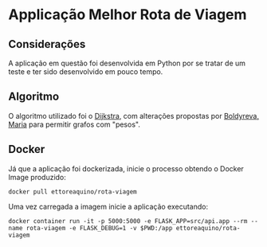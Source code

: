 # Applicação Melhor Rota de Viagem

## Considerações
A aplicação em questão foi desenvolvida em Python por se tratar de um teste e ter sido desenvolvido em pouco tempo.

## Algoritmo
O algoritmo utilizado foi o [Dijkstra](https://en.wikipedia.org/wiki/Dijkstra%27s_algorithm), com alterações propostas por [Boldyreva, Maria](https://dev.to/mxl/dijkstras-algorithm-in-python-algorithms-for-beginners-dkc) para permitir grafos com "pesos".

## Docker
Já que a aplicação foi dockerizada, inicie o processo obtendo o Docker Image produzido:

```docker pull ettoreaquino/rota-viagem```

Uma vez carregada a imagem inicie a aplicação executando:

```docker container run -it -p 5000:5000 -e FLASK_APP=src/api.app --rm --name rota-viagem -e FLASK_DEBUG=1 -v $PWD:/app ettoreaquino/rota-viagem```


